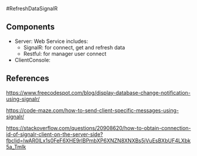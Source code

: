 #RefreshDataSignalR

## Components
- Server: Web Service includes: 
    - SignalR: for connect, get and refresh data
    - Restful: for manager user connect
- ClientConsole: 


## References
https://www.freecodespot.com/blog/display-database-change-notification-using-signalr/

https://code-maze.com/how-to-send-client-specific-messages-using-signalr/

https://stackoverflow.com/questions/20908620/how-to-obtain-connection-id-of-signalr-client-on-the-server-side?fbclid=IwAR0lLx1s0FeF6XHE9rlBPmbXP6XNZN8XNXBs5jVuEsBXbUF4LXbk5a_TmIk